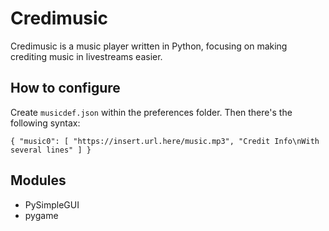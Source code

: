 # Credimusic

Credimusic is a music player written in Python, focusing on making crediting music in livestreams easier.

## How to configure

Create `musicdef.json` within the preferences folder. Then there's the following syntax:

`
{
    "music0": [
        "https://insert.url.here/music.mp3",
        "Credit Info\nWith several lines"
    ]
}
`

## Modules

- PySimpleGUI
- pygame